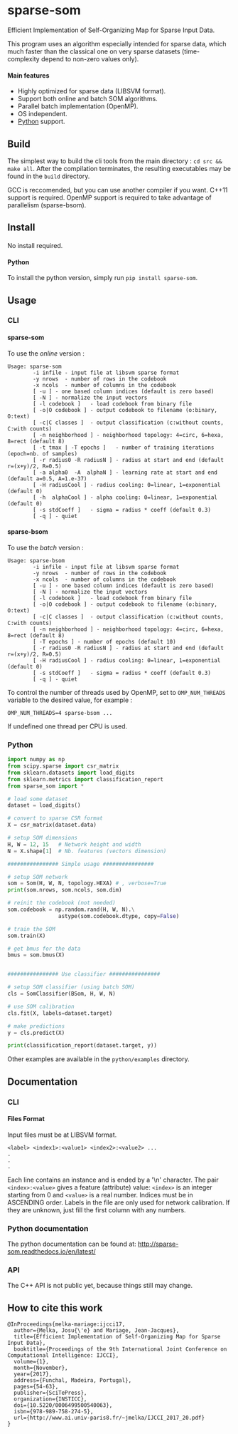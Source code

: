 # sparse-som

Efficient Implementation of Self-Organizing Map for Sparse Input Data.

This program uses an algorithm especially intended for sparse data, 
which much faster than the classical one on very sparse datasets
(time-complexity depend to non-zero values only).

#### Main features

- Highly optimized for sparse data (LIBSVM format).
- Support both online and batch SOM algorithms.
- Parallel batch implementation (OpenMP).
- OS independent.
- [Python](https://pypi.python.org/pypi?:action=display&name=sparse-som) support.

## Build

The simplest way to build the cli tools from the main directory : `cd src && make all`.
After the compilation terminates, the resulting executables may be found in the `build` directory.

GCC is reccomended, but you can use another compiler if you want. C++11 support is required.
OpenMP support is required to take advantage of parallelism (sparse-bsom).


## Install

####

No install required.

#### Python

To install the python version, simply run `pip install sparse-som`.


## Usage

### CLI

#### sparse-som

To use the *online* version :

```
Usage: sparse-som
        -i infile - input file at libsvm sparse format
        -y nrows  - number of rows in the codebook
        -x ncols  - number of columns in the codebook
        [ -u ] - one based column indices (default is zero based)
        [ -N ] - normalize the input vectors
        [ -l codebook ]   - load codebook from binary file
        [ -o|O codebook ] - output codebook to filename (o:binary, O:text)
        [ -c|C classes ]  - output classification (c:without counts, C:with counts)
        [ -n neighborhood ] - neighborhood topology: 4=circ, 6=hexa, 8=rect (default 8)
        [ -t tmax | -T epochs ]   - number of training iterations (epoch=nb. of samples)
        [ -r radius0 -R radiusN ] - radius at start and end (default r=(x+y)/2, R=0.5)
        [ -a alpha0  -A  alphaN ] - learning rate at start and end (default a=0.5, A=1.e-37)
        [ -H radiusCool ] - radius cooling: 0=linear, 1=exponential (default 0)
        [ -h  alphaCool ] - alpha cooling: 0=linear, 1=exponential (default 0)
        [ -s stdCoeff ]   - sigma = radius * coeff (default 0.3)
        [ -q ] - quiet
```

#### sparse-bsom

To use the *batch* version :

```
Usage: sparse-bsom
        -i infile - input file at libsvm sparse format
        -y nrows  - number of rows in the codebook
        -x ncols  - number of columns in the codebook
        [ -u ] - one based column indices (default is zero based)
        [ -N ] - normalize the input vectors
        [ -l codebook ]   - load codebook from binary file
        [ -o|O codebook ] - output codebook to filename (o:binary, O:text)
        [ -c|C classes ]  - output classification (c:without counts, C:with counts)
        [ -n neighborhood ] - neighborhood topology: 4=circ, 6=hexa, 8=rect (default 8)
        [ -T epochs ] - number of epochs (default 10)
        [ -r radius0 -R radiusN ] - radius at start and end (default r=(x+y)/2, R=0.5)
        [ -H radiusCool ] - radius cooling: 0=linear, 1=exponential (default 0)
        [ -s stdCoeff ]   - sigma = radius * coeff (default 0.3)
        [ -q ] - quiet
```

To control the number of threads used by OpenMP, set to `OMP_NUM_THREADS` variable to the desired value, for example :

```
OMP_NUM_THREADS=4 sparse-bsom ...
```

If undefined one thread per CPU is used.

### Python


```python
import numpy as np
from scipy.sparse import csr_matrix
from sklearn.datasets import load_digits
from sklearn.metrics import classification_report
from sparse_som import *

# load some dataset
dataset = load_digits()

# convert to sparse CSR format
X = csr_matrix(dataset.data)

# setup SOM dimensions
H, W = 12, 15   # Network height and width
N = X.shape[1]  # Nb. features (vectors dimension)

################ Simple usage ################

# setup SOM network
som = Som(H, W, N, topology.HEXA) # , verbose=True
print(som.nrows, som.ncols, som.dim)

# reinit the codebook (not needed)
som.codebook = np.random.rand(H, W, N).\
                astype(som.codebook.dtype, copy=False)

# train the SOM
som.train(X)

# get bmus for the data
bmus = som.bmus(X)


################ Use classifier ################

# setup SOM classifier (using batch SOM)
cls = SomClassifier(BSom, H, W, N)

# use SOM calibration
cls.fit(X, labels=dataset.target)

# make predictions
y = cls.predict(X)

print(classification_report(dataset.target, y))
```

Other examples are available in the `python/examples` directory.


## Documentation

### CLI

#### Files Format

Input files must be at LIBSVM format.

```
<label> <index1>:<value1> <index2>:<value2> ...
.
.
.
```

Each line contains an instance and is ended by a '\n' character. The pair `<index>:<value>` gives a feature (attribute) value: `<index>` is an integer starting from 0 and `<value>` is a real number. Indices must be in ASCENDING order. Labels in the file are only used for network calibration. If they are unknown, just fill the first column with any numbers.


### Python documentation

The python documentation can be found at: http://sparse-som.readthedocs.io/en/latest/


### API

The C++ API is not public yet, because things still may change.


## How to cite this work

```
@InProceedings{melka-mariage:ijcci17,
  author={Melka, Josu{\'e} and Mariage, Jean-Jacques},
  title={Efficient Implementation of Self-Organizing Map for Sparse Input Data},
  booktitle={Proceedings of the 9th International Joint Conference on Computational Intelligence: IJCCI},
  volume={1},
  month={November},
  year={2017},
  address={Funchal, Madeira, Portugal},
  pages={54-63},
  publisher={SciTePress},
  organization={INSTICC},
  doi={10.5220/0006499500540063},
  isbn={978-989-758-274-5},
  url={http://www.ai.univ-paris8.fr/~jmelka/IJCCI_2017_20.pdf}
}
```

